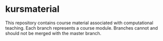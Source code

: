 # kursmaterial
This repository contains course material associated with computational teaching. Each branch represents a course module. Branches cannot and should not be merged with the master branch.

